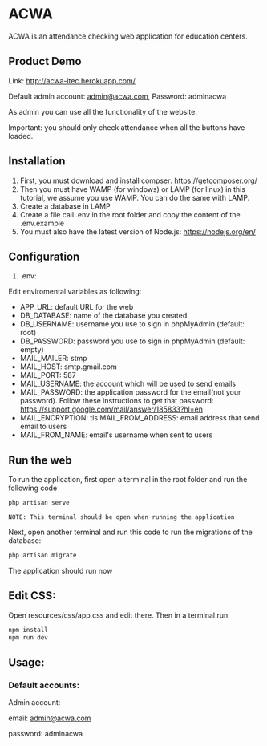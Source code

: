 # ACWA
ACWA is an attendance checking web application for education centers.
## Product Demo
Link: http://acwa-itec.herokuapp.com/

Default admin account: admin@acwa.com, Password: adminacwa

As admin you can use all the functionality of the website.

Important: you should only check attendance when all the buttons have loaded.
## Installation
1. First, you must download and install compser: https://getcomposer.org/
2. Then you must have WAMP (for windows) or LAMP (for linux) in this tutorial, we assume you use WAMP. You can do the same with LAMP.
3. Create a database in LAMP
4. Create a file call .env in the root folder and copy the content of the .env.example
5. You must also have the latest version of Node.js:
https://nodejs.org/en/
## Configuration
1. .env:


Edit enviromental variables as following:
+  APP_URL: default URL for the web
+ DB_DATABASE: name of the database you created
+ DB_USERNAME: username you use to sign in phpMyAdmin (default: root)
+ DB_PASSWORD: password you use to sign in phpMyAdmin (default: empty)
+ MAIL_MAILER: stmp
+ MAIL_HOST: smtp.gmail.com
+ MAIL_PORT: 587
+ MAIL_USERNAME: the account which will be used to send emails
+ MAIL_PASSWORD: the application password for the email(not your password). Follow these instructions to get that password: https://support.google.com/mail/answer/185833?hl=en
+ MAIL_ENCRYPTION: tls
MAIL_FROM_ADDRESS: email address that send email to users
+ MAIL_FROM_NAME: email's username when sent to users
## Run the web
To run the application, first open a terminal in the root folder and run the following code
```bash
php artisan serve
```
```
NOTE: This terminal should be open when running the application
```
Next, open another terminal and run this code to run the migrations of the database:
```bash
php artisan migrate
```
The application should run now
## Edit CSS:
Open resources/css/app.css and edit there. Then in a terminal run:
```bash
npm install
npm run dev
```
## Usage:
### Default accounts:
Admin account:

email: admin@acwa.com

password: adminacwa
